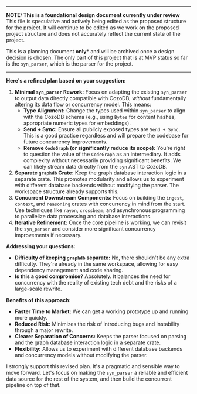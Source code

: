 
-----

**NOTE: This is a foundational design document currently under review**
This file is speculative and actively being edited as the proposed
structure for the project. It will continue to be edited as we work on the
proposed project structure and does not accurately reflect the current state of
the project.

This is a planning document **only*** and will be archived once a design
decision is chosen. The only part of this project that is at MVP status so far
is the `syn_parser`, which is the parser for the project.

-----

**Here's a refined plan based on your suggestion:**

1.  **Minimal `syn_parser` Rework:** Focus on adapting the existing `syn_parser` to output data directly compatible with CozoDB, *without* fundamentally altering its data flow or concurrency model. This means:
    *   **Type Alignment:** Change the types used within `syn_parser` to align with the CozoDB schema (e.g., using `Bytes` for content hashes, appropriate numeric types for embeddings).
    *   **Send + Sync:** Ensure all publicly exposed types are `Send + Sync`. This is a good practice regardless and will prepare the codebase for future concurrency improvements.
    *   **Remove `CodeGraph` (or significantly reduce its scope):** You're right to question the value of the `CodeGraph` as an intermediary. It adds complexity without necessarily providing significant benefits. We can likely stream data directly from the `syn` AST to CozoDB.
2.  **Separate `graphdb` Crate:** Keep the graph database interaction logic in a separate crate. This promotes modularity and allows us to experiment with different database backends without modifying the parser. The workspace structure already supports this.
3.  **Concurrent Downstream Components:** Focus on building the `ingest`, `context`, and `reasoning` crates with concurrency in mind from the start. Use techniques like `rayon`, `crossbeam`, and asynchronous programming to parallelize data processing and database interactions.
4.  **Iterative Refinement:** Once the core pipeline is working, we can revisit the `syn_parser` and consider more significant concurrency improvements if necessary.

**Addressing your questions:**

*   **Difficulty of keeping `graphdb` separate:** No, there shouldn't be any extra difficulty. They're already in the same workspace, allowing for easy dependency management and code sharing.
*   **Is this a good compromise?** Absolutely. It balances the need for concurrency with the reality of existing tech debt and the risks of a large-scale rewrite.

**Benefits of this approach:**

*   **Faster Time to Market:** We can get a working prototype up and running more quickly.
*   **Reduced Risk:** Minimizes the risk of introducing bugs and instability through a major rewrite.
*   **Clearer Separation of Concerns:** Keeps the parser focused on parsing and the graph database interaction logic in a separate crate.
*   **Flexibility:** Allows us to experiment with different database backends and concurrency models without modifying the parser.

I strongly support this revised plan. It's a pragmatic and sensible way to move forward. Let's focus on making the `syn_parser` a reliable and efficient data source for the rest of the system, and then build the concurrent pipeline on top of that.
